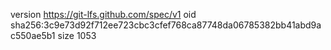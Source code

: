 version https://git-lfs.github.com/spec/v1
oid sha256:3c9e73d92f712ee723cbc3cfef768ca87748da06785382bb41abd9ac550ae5b1
size 1053

